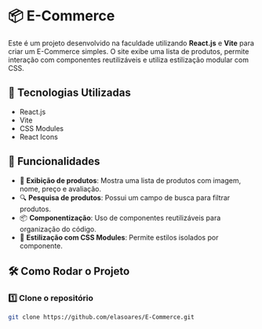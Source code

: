# 📦 E-Commerce

Este é um projeto desenvolvido na faculdade utilizando **React.js** e **Vite** para criar um E-Commerce simples. O site exibe uma lista de produtos, permite interação com componentes reutilizáveis e utiliza estilização modular com CSS.

## 🚀 Tecnologias Utilizadas

- React.js
- Vite
- CSS Modules
- React Icons

## 📌 Funcionalidades

- 📌 **Exibição de produtos**: Mostra uma lista de produtos com imagem, nome, preço e avaliação.
- 🔍 **Pesquisa de produtos**: Possui um campo de busca para filtrar produtos.
- 📦 **Componentização**: Uso de componentes reutilizáveis para organização do código.
- 🎨 **Estilização com CSS Modules**: Permite estilos isolados por componente.

## 🛠️ Como Rodar o Projeto

### 1️⃣ Clone o repositório
```sh
git clone https://github.com/elasoares/E-Commerce.git

